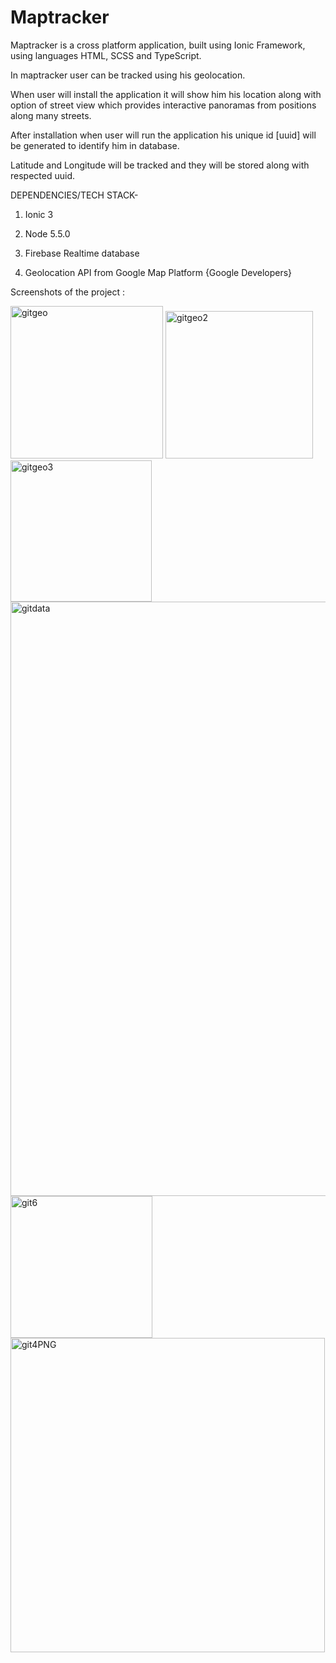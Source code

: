 # Maptracker

Maptracker is a cross platform application, built using Ionic Framework,  using languages HTML, SCSS and TypeScript.

In maptracker user can be tracked using his geolocation.

When user will install the application it will show him his location along with option of street view which provides interactive panoramas from positions along many streets.

After installation when user will run the application his unique id [uuid] will be generated to identify him in database.

Latitude and Longitude will be tracked and they will be stored along with respected uuid.

DEPENDENCIES/TECH STACK-

1.	Ionic 3

2.	Node 5.5.0

3.	Firebase Realtime database

4.	Geolocation API from Google Map Platform {Google Developers} 



Screenshots of the project :


<img width="244" alt="gitgeo" src="https://user-images.githubusercontent.com/62379659/84588363-6abcf900-ae44-11ea-80c3-932b4327939e.PNG">
<img width="236" alt="gitgeo2" src="https://user-images.githubusercontent.com/62379659/84588364-6e508000-ae44-11ea-86f8-cc5ed01ee277.PNG">
<img width="226" alt="gitgeo3" src="https://user-images.githubusercontent.com/62379659/84588366-73153400-ae44-11ea-9ab9-42591371cb25.PNG">
<img width="951" alt="gitdata" src="https://user-images.githubusercontent.com/62379659/84588370-78727e80-ae44-11ea-96a2-8eee894e8a67.PNG">
<img width="227" alt="git6" src="https://user-images.githubusercontent.com/62379659/84588371-7dcfc900-ae44-11ea-9c66-09cb70d00b60.PNG">
<img width="503" alt="git4PNG" src="https://user-images.githubusercontent.com/62379659/84588373-83c5aa00-ae44-11ea-8906-81353e38ccdf.PNG">
